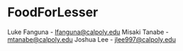 # FoodForLesser
Luke Fanguna - lfanguna@calpoly.edu
Misaki Tanabe - mtanabe@calpoly.edu
Joshua Lee - jlee997@calpoly.edu
